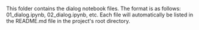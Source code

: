 This folder contains the dialog notebook files.
The format is as follows: 01_dialog.ipynb, 02_dialog.ipynb, etc.
Each file will automatically be listed in the README.md file in the project's root directory.